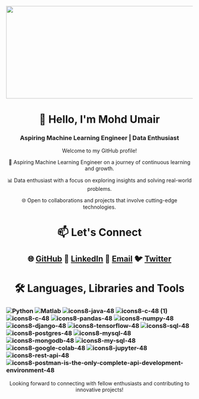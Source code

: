 
<img src= "https://res.cloudinary.com/jerrick/image/upload/v1674823853/63d3c8ad49c4a2001d8b552d.webp" width="1000" height="250"></img>


<h1 align="center" > 👋 Hello, I'm Mohd Umair</h1>

<h3 align="center">Aspiring Machine Learning Engineer | Data Enthusiast</h3>

<p align="center">Welcome to my GitHub profile! </p> 

<p align="center"> 🤖 Aspiring Machine Learning Engineer on a journey of continuous learning and growth.</p>
<p align="center"> 📊 Data enthusiast with a focus on exploring insights and solving real-world problems.</p>
<p align="center"> 🌐 Open to collaborations and projects that involve cutting-edge technologies.</p>

<h1 align="center" >📫 Let's Connect</h1>

<h2 align ="center"> 🌐 <a href="https://github.com/Umair98392"> GitHub</a>     💼 <a href="https://www.linkedin.com/in/umair98392/"> LinkedIn</a>      📧 <a href="mailto:umair98392@gmail.com">Email</a>       🐦 <a href="www.twitter.com">Twitter</a></h2>

<h1 align="center" > 🛠️ Languages, Libraries and Tools </h1>

###  ![Python](https://github.com/Umair98392/Umair98392/assets/104143235/1551d187-c14e-48c9-bf72-4ec23424b6c0) ![Matlab](https://github.com/Umair98392/Umair98392/assets/104143235/1497994b-4304-42d7-b5d9-7b1b3a029862) ![icons8-java-48 ](https://github.com/Umair98392/Umair98392/assets/104143235/30cb5c94-bc66-4d3b-9fbb-d166964525e2) ![icons8-c-48 (1)](https://github.com/Umair98392/Umair98392/assets/104143235/2a385c61-2a24-418a-a050-69a94949215a) ![icons8-c-48](https://github.com/Umair98392/Umair98392/assets/104143235/2650697d-2916-46fc-9adc-838da4a5d5c4)  ![icons8-pandas-48](https://github.com/Umair98392/Umair98392/assets/104143235/7eed31fb-61c2-47d0-b1cc-be93217f3bf9) ![icons8-numpy-48](https://github.com/Umair98392/Umair98392/assets/104143235/26c5151d-324f-4ad9-847b-242b7a93d6a6)  ![icons8-django-48](https://github.com/Umair98392/Umair98392/assets/104143235/9eeb3ead-e29e-44e9-a2c9-73df0faa0307) ![icons8-tensorflow-48](https://github.com/Umair98392/Umair98392/assets/104143235/51496bd5-4b58-490d-93a6-472950e4c31f) ![icons8-sql-48](https://github.com/Umair98392/Umair98392/assets/104143235/8f32f10e-9f7b-445b-b5f2-69d0305077ce)  ![icons8-postgres-48](https://github.com/Umair98392/Umair98392/assets/104143235/9d725324-955a-45a8-adea-a37aee08c680) ![icons8-mysql-48](https://github.com/Umair98392/Umair98392/assets/104143235/3a24a426-a64a-4527-96d1-483eae48b94f) ![icons8-mongodb-48](https://github.com/Umair98392/Umair98392/assets/104143235/d28fff8f-f6f6-4a0e-bfed-73022f797480) ![icons8-my-sql-48](https://github.com/Umair98392/Umair98392/assets/104143235/f1bae87e-143c-48a1-8d30-ca18e5ff4a57) ![icons8-google-colab-48](https://github.com/Umair98392/Umair98392/assets/104143235/328c5ad8-c8fb-47a1-a62a-c8a53cb35d89) ![icons8-jupyter-48](https://github.com/Umair98392/Umair98392/assets/104143235/0ba4106f-4e2b-422d-8eb8-79eb8c5e97bd) ![icons8-rest-api-48](https://github.com/Umair98392/Umair98392/assets/104143235/02726f9f-ba33-4c98-aaf7-dd1c948a7d19) ![icons8-postman-is-the-only-complete-api-development-environment-48](https://github.com/Umair98392/Umair98392/assets/104143235/c4353935-ebc0-46b2-a36c-f49ebf36aa80)


<p align="center">Looking forward to connecting with fellow enthusiasts and contributing to innovative projects!</p>
